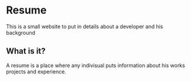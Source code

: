 # Resume

This is a small website to put in details about a developer and his background



## What is it?

A resume is a place where any indivisual puts information about his works projects and experience.

